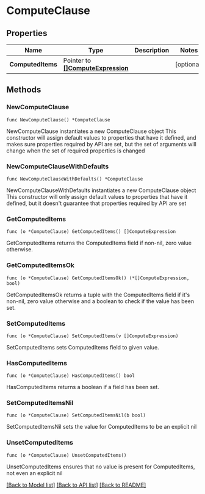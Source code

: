 # ComputeClause

## Properties

Name | Type | Description | Notes
------------ | ------------- | ------------- | -------------
**ComputedItems** | Pointer to [**[]ComputeExpression**](ComputeExpression.md) |  | [optional] 

## Methods

### NewComputeClause

`func NewComputeClause() *ComputeClause`

NewComputeClause instantiates a new ComputeClause object
This constructor will assign default values to properties that have it defined,
and makes sure properties required by API are set, but the set of arguments
will change when the set of required properties is changed

### NewComputeClauseWithDefaults

`func NewComputeClauseWithDefaults() *ComputeClause`

NewComputeClauseWithDefaults instantiates a new ComputeClause object
This constructor will only assign default values to properties that have it defined,
but it doesn't guarantee that properties required by API are set

### GetComputedItems

`func (o *ComputeClause) GetComputedItems() []ComputeExpression`

GetComputedItems returns the ComputedItems field if non-nil, zero value otherwise.

### GetComputedItemsOk

`func (o *ComputeClause) GetComputedItemsOk() (*[]ComputeExpression, bool)`

GetComputedItemsOk returns a tuple with the ComputedItems field if it's non-nil, zero value otherwise
and a boolean to check if the value has been set.

### SetComputedItems

`func (o *ComputeClause) SetComputedItems(v []ComputeExpression)`

SetComputedItems sets ComputedItems field to given value.

### HasComputedItems

`func (o *ComputeClause) HasComputedItems() bool`

HasComputedItems returns a boolean if a field has been set.

### SetComputedItemsNil

`func (o *ComputeClause) SetComputedItemsNil(b bool)`

 SetComputedItemsNil sets the value for ComputedItems to be an explicit nil

### UnsetComputedItems
`func (o *ComputeClause) UnsetComputedItems()`

UnsetComputedItems ensures that no value is present for ComputedItems, not even an explicit nil

[[Back to Model list]](../README.md#documentation-for-models) [[Back to API list]](../README.md#documentation-for-api-endpoints) [[Back to README]](../README.md)


